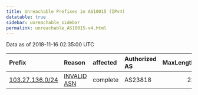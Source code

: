 ```yaml
---
title: Unreachable Prefixes in AS10015 (IPv4)
datatable: true
sidebar: unreachable_sidebar
permalink: unreachable_AS10015-v4.html
---
```


Data as of 2018-11-16 02:35:00 UTC


<div class="datatable-begin"></div>

| Prefix                                                   | Reason                                                                                                 | affected   | Authorized AS   |   MaxLength | Anchor                                       |   unreachable /24s |
|:---------------------------------------------------------|:-------------------------------------------------------------------------------------------------------|:-----------|:----------------|------------:|:---------------------------------------------|-------------------:|
| [103.27.136.0/24](https://stat.ripe.net/103.27.136.0/24) | [INVALID ASN](https://rpki-validator.ripe.net/announcement-preview?asn=AS10015&prefix=103.27.136.0/24) | complete   | AS23818         |          23 | [APNIC](unreachable_APNIC_RPKI_Root-v4.html) |                  1 |

<div class="datatable-end"></div>